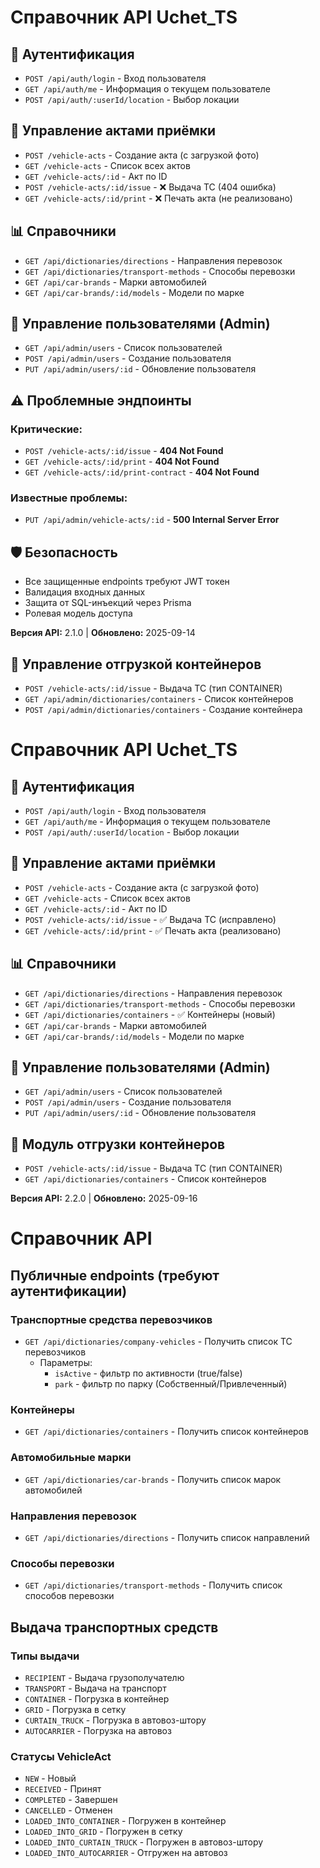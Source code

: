 # Справочник API Uchet_TS

## 🔐 Аутентификация
- `POST /api/auth/login` - Вход пользователя
- `GET /api/auth/me` - Информация о текущем пользователе
- `POST /api/auth/:userId/location` - Выбор локации

## 🚗 Управление актами приёмки
- `POST /vehicle-acts` - Создание акта (с загрузкой фото)
- `GET /vehicle-acts` - Список всех актов
- `GET /vehicle-acts/:id` - Акт по ID
- `POST /vehicle-acts/:id/issue` - ❌ Выдача ТС (404 ошибка)
- `GET /vehicle-acts/:id/print` - ❌ Печать акта (не реализовано)

## 📊 Справочники
- `GET /api/dictionaries/directions` - Направления перевозок
- `GET /api/dictionaries/transport-methods` - Способы перевозки
- `GET /api/car-brands` - Марки автомобилей
- `GET /api/car-brands/:id/models` - Модели по марке

## 👥 Управление пользователями (Admin)
- `GET /api/admin/users` - Список пользователей
- `POST /api/admin/users` - Создание пользователя
- `PUT /api/admin/users/:id` - Обновление пользователя

## ⚠️ Проблемные эндпоинты
### Критические:
- `POST /vehicle-acts/:id/issue` - **404 Not Found**
- `GET /vehicle-acts/:id/print` - **404 Not Found**
- `GET /vehicle-acts/:id/print-contract` - **404 Not Found**

### Известные проблемы:
- `PUT /api/admin/vehicle-acts/:id` - **500 Internal Server Error**

## 🛡️ Безопасность
- Все защищенные endpoints требуют JWT токен
- Валидация входных данных
- Защита от SQL-инъекций через Prisma
- Ролевая модель доступа

**Версия API:** 2.1.0 | **Обновлено:** 2025-09-14

## 🚢 Управление отгрузкой контейнеров
- `POST /vehicle-acts/:id/issue` - Выдача ТС (тип CONTAINER)
- `GET /api/admin/dictionaries/containers` - Список контейнеров
- `POST /api/admin/dictionaries/containers` - Создание контейнера

# Справочник API Uchet_TS

## 🔐 Аутентификация
- `POST /api/auth/login` - Вход пользователя
- `GET /api/auth/me` - Информация о текущем пользователе
- `POST /api/auth/:userId/location` - Выбор локации

## 🚗 Управление актами приёмки
- `POST /vehicle-acts` - Создание акта (с загрузкой фото)
- `GET /vehicle-acts` - Список всех актов  
- `GET /vehicle-acts/:id` - Акт по ID
- `POST /vehicle-acts/:id/issue` - ✅ Выдача ТС (исправлено)
- `GET /vehicle-acts/:id/print` - ✅ Печать акта (реализовано)

## 📊 Справочники
- `GET /api/dictionaries/directions` - Направления перевозок
- `GET /api/dictionaries/transport-methods` - Способы перевозки
- `GET /api/dictionaries/containers` - ✅ Контейнеры (новый)
- `GET /api/car-brands` - Марки автомобилей
- `GET /api/car-brands/:id/models` - Модели по марке

## 👥 Управление пользователями (Admin)
- `GET /api/admin/users` - Список пользователей
- `POST /api/admin/users` - Создание пользователя  
- `PUT /api/admin/users/:id` - Обновление пользователя

## 🚢 Модуль отгрузки контейнеров
- `POST /vehicle-acts/:id/issue` - Выдача ТС (тип CONTAINER)
- `GET /api/dictionaries/containers` - Список контейнеров

**Версия API:** 2.2.0 | **Обновлено:** 2025-09-16

# Справочник API

## Публичные endpoints (требуют аутентификации)

### Транспортные средства перевозчиков
- `GET /api/dictionaries/company-vehicles` - Получить список ТС перевозчиков
  - Параметры:
    - `isActive` - фильтр по активности (true/false)
    - `park` - фильтр по парку (Собственный/Привлеченный)

### Контейнеры
- `GET /api/dictionaries/containers` - Получить список контейнеров

### Автомобильные марки
- `GET /api/dictionaries/car-brands` - Получить список марок автомобилей

### Направления перевозок
- `GET /api/dictionaries/directions` - Получить список направлений

### Способы перевозки
- `GET /api/dictionaries/transport-methods` - Получить список способов перевозки

## Выдача транспортных средств

### Типы выдачи
- `RECIPIENT` - Выдача грузополучателю
- `TRANSPORT` - Выдача на транспорт
- `CONTAINER` - Погрузка в контейнер
- `GRID` - Погрузка в сетку
- `CURTAIN_TRUCK` - Погрузка в автовоз-штору
- `AUTOCARRIER` - Погрузка на автовоз

### Статусы VehicleAct
- `NEW` - Новый
- `RECEIVED` - Принят
- `COMPLETED` - Завершен
- `CANCELLED` - Отменен
- `LOADED_INTO_CONTAINER` - Погружен в контейнер
- `LOADED_INTO_GRID` - Погружен в сетку
- `LOADED_INTO_CURTAIN_TRUCK` - Погружен в автовоз-штору
- `LOADED_INTO_AUTOCARRIER` - Отгружен на автовоз
